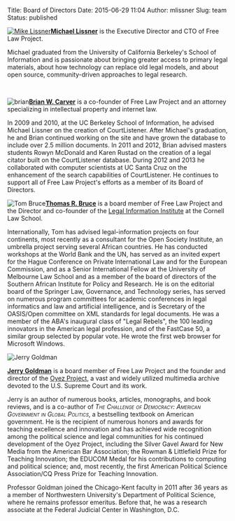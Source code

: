Title: Board of Directors
Date: 2015-06-29 11:04
Author: mlissner
Slug: team
Status: published

[![Mike
Lissner](http://freelawproject.org/wp-content/uploads/2015/06/mike-150x150.jpeg)](http://michaeljaylissner.com)**[Michael
Lissner](http://michaeljaylissner.com)** is the Executive Director and
CTO of Free Law Project.

Michael graduated from the University of California Berkeley's School of
Information and is passionate about bringing greater access to primary
legal materials, about how technology can replace old legal models, and
about open source, community-driven approaches to legal research.

 

![brian](http://freelawproject.org/wp-content/uploads/2015/06/brian-150x150.jpeg)**[Brian
W. Carver](http://www.ischool.berkeley.edu/people/faculty/briancarver)**
is a co-founder of Free Law Project and an attorney specializing in
intellectual property and internet law.

In 2009 and 2010, at the UC Berkeley School of Information, he advised
Michael Lissner on the creation of CourtListener. After Michael's
graduation, he and Brian continued working on the site and have grown
the database to include over 2.5 million documents. In 2011 and 2012,
Brian advised masters students Rowyn McDonald and Karen Rustad on the
creation of a legal citator built on the CourtListener database. During
2012 and 2013 he collaborated with computer scientists at UC Santa Cruz
on the enhancement of the search capabilities of CourtListener. He
continues to support all of Free Law Project's efforts as a member of
its Board of Directors.

![Tom
Bruce](http://freelawproject.org/wp-content/uploads/2015/06/tom-bruce-b-w-150x150.jpeg)**[Thomas
R. Bruce](http://www.lawschool.cornell.edu/faculty/bio.cfm?id=188)** is
a board member of Free Law Project and the Director and co-founder of
the [Legal Information Institute](http://www.law.cornell.edu/) at the
Cornell Law School.

Internationally, Tom has advised legal-information projects on four
continents, most recently as a consultant for the Open Society
Institute, an umbrella project serving several African countries. He has
conducted workshops at the World Bank and the UN, has served as an
invited expert for the Hague Conference on Private International Law and
for the European Commission, and as a Senior International Fellow at the
University of Melbourne Law School and as a member of the board of
directors of the Southern African Institute for Policy and Research. He
is on the editorial board of the Springer Law, Governance, and
Technology series, has served on numerous program committees for
academic conferences in legal informatics and law and artificial
intelligence, and is Secretary of the OASIS/Open committee on XML
standards for legal documents. He was a member of the ABA's inaugural
class of "Legal Rebels", the 100 leading innovators in the American
legal profession, and of the FastCase 50, a similar group selected by
popular vote. He wrote the first web browser for Microsoft Windows.

![Jerry
Goldman](http://freelawproject.org/wp-content/uploads/2015/06/jerry-goldman-bw.jpeg)

**[Jerry
Goldman](https://www.kentlaw.iit.edu/faculty/full-time-faculty/jerry-goldman)**
is a board member of Free Law Project and the founder and director of
the [Oyez Project](http://www.oyez.org), a vast and widely utilized
multimedia archive devoted to the U.S. Supreme Court and its work.

Jerry is an author of numerous books, articles, monographs, and book
reviews, and is a co-author of *<span class="smallcaps">The Challenge of
Democracy: American Government in Global Politics</span>*, a bestselling
textbook on American government. He is the recipient of numerous honors
and awards for teaching excellence and innovation and has achieved wide
recognition among the political science and legal communities for his
continued development of the Oyez Project, including the Silver Gavel
Award for New Media from the American Bar Association; the Rowman &
Littlefield Prize for Teaching Innovation; the EDUCOM Medal for his
contributions to computing and political science; and, most recently,
the first American Political Science Association/CQ Press Prize for
Teaching Innovation.

Professor Goldman joined the Chicago-Kent faculty in 2011 after 36 years
as a member of Northwestern University's Department of Political
Science, where he remains professor emeritus. Before that, he was a
research associate at the Federal Judicial Center in Washington, D.C.

